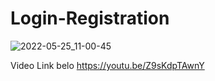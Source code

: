 # Login-Registration

![2022-05-25_11-00-45](https://user-images.githubusercontent.com/102160977/170187273-27cdc82e-e0dc-4328-9194-06a9464a0110.jpg)

Video Link belo
https://youtu.be/Z9sKdpTAwnY

